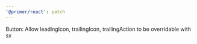```yaml
---
'@primer/react': patch
---
```


Button: Allow leadingIcon, trailingIcon, trailingAction to be overridable with sx

<!-- Changed components: Button -->
